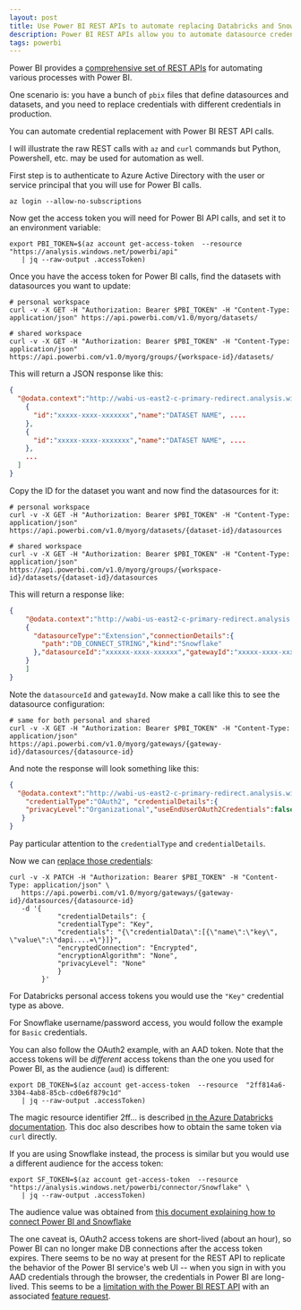 ```yaml
---
layout: post
title: Use Power BI REST APIs to automate replacing Databricks and Snowflake credentials
description: Power BI REST APIs allow you to automate datasource credential replacement on deployment
tags: powerbi
---
```


Power BI provides a [comprehensive set of REST APIs](https://docs.microsoft.com/en-us/rest/api/power-bi/) for automating various
processes with Power BI.

One scenario is: you have a bunch of `pbix` files that define datasources and datasets, and you need to replace credentials with
different credentials in production.

You can automate credential replacement with Power BI REST API calls.

I will illustrate the raw REST calls with `az` and `curl` commands but Python, Powershell, etc. may be used for automation as well.

First step is to authenticate to Azure Active Directory with the user or service principal that you will use for Power BI calls.

```shell
az login --allow-no-subscriptions
```

Now get the access token you will need for Power BI API calls, and set it to an environment variable:

```shell
export PBI_TOKEN=$(az account get-access-token  --resource  "https://analysis.windows.net/powerbi/api"
   | jq --raw-output .accessToken)
```

Once you have the access token for Power BI calls, find the datasets with datasources you want to update:

```shell
# personal workspace
curl -v -X GET -H "Authorization: Bearer $PBI_TOKEN" -H "Content-Type: application/json" https://api.powerbi.com/v1.0/myorg/datasets/

# shared workspace
curl -v -X GET -H "Authorization: Bearer $PBI_TOKEN" -H "Content-Type: application/json" https://api.powerbi.com/v1.0/myorg/groups/{workspace-id}/datasets/
```

This will return a JSON response like this:

```json
{
  "@odata.context":"http://wabi-us-east2-c-primary-redirect.analysis.windows.net/v1.0/myorg/$metadata#datasets","value":[
    {
      "id":"xxxxx-xxxx-xxxxxxx","name":"DATASET NAME", ....
    },
    {
      "id":"xxxxx-xxxx-xxxxxxx","name":"DATASET NAME", ....
    },
    ...
  ]
}
```

Copy the ID for the dataset you want and now find the datasources for it:

```shell
# personal workspace
curl -v -X GET -H "Authorization: Bearer $PBI_TOKEN" -H "Content-Type: application/json" https://api.powerbi.com/v1.0/myorg/datasets/{dataset-id}/datasources

# shared workspace
curl -v -X GET -H "Authorization: Bearer $PBI_TOKEN" -H "Content-Type: application/json" https://api.powerbi.com/v1.0/myorg/groups/{workspace-id}/datasets/{dataset-id}/datasources
```

This will return a response like:

```json
{
    "@odata.context":"http://wabi-us-east2-c-primary-redirect.analysis.windows.net/v1.0/myorg/$metadata#datasources","value":[
    {
      "datasourceType":"Extension","connectionDetails":{
        "path":"DB_CONNECT_STRING","kind":"Snowflake"
      },"datasourceId":"xxxxxx-xxxx-xxxxxx","gatewayId":"xxxxx-xxxx-xxxxxx"
    }
    ]
}
```

Note the `datasourceId` and `gatewayId`.  Now make a call like this to see the datasource configuration:

```shell
# same for both personal and shared
curl -v -X GET -H "Authorization: Bearer $PBI_TOKEN" -H "Content-Type: application/json" https://api.powerbi.com/v1.0/myorg/gateways/{gateway-id}/datasources/{datasource-id}
```

And note the response will look something like this:

```json
{
  "@odata.context":"http://wabi-us-east2-c-primary-redirect.analysis.windows.net/v1.0/myorg/$metadata#gatewayDatasources/$entity","id":"xxxxx","gatewayId":"xxxxx","datasourceType":"Extension","connectionDetails":"{\"extensionDataSourceKind\":\"Databricks\",\"extensionDataSourcePath\":\"{\\\"host\\\":\\\"adb-xxxxx.xx.azuredatabricks.net\\\",\\\"httpPath\\\":\\\"\\\\/sql\\\\/1.0\\\\/warehouses\\\\/xxxxxx\\\"}\"}",
    "credentialType":"OAuth2", "credentialDetails":{
    "privacyLevel":"Organizational","useEndUserOAuth2Credentials":false
   }
}
```

Pay particular attention to the `credentialType` and `credentialDetails`.

Now we can [replace those credentials](https://learn.microsoft.com/en-us/rest/api/power-bi/gateways/update-datasource):

```shell
curl -v -X PATCH -H "Authorization: Bearer $PBI_TOKEN" -H "Content-Type: application/json" \
   https://api.powerbi.com/v1.0/myorg/gateways/{gateway-id}/datasources/{datasource-id}
   -d '{
            "credentialDetails": {
            "credentialType": "Key",
            "credentials": "{\"credentialData\":[{\"name\":\"key\", \"value\":\"dapi....=\"}]}",
            "encryptedConnection": "Encrypted",
            "encryptionAlgorithm": "None",
            "privacyLevel": "None"
            }
        }'
```

For Databricks personal access tokens you would use the `"Key"` credential type as above.

For Snowflake username/password access, you would follow the example for `Basic` credentials.

You can also follow the OAuth2 example, with an AAD token.  Note that the access tokens will be _different_ access tokens than the 
one you used for Power BI, as the audience (`aud`) is different:

```shell
export DB_TOKEN=$(az account get-access-token  --resource  "2ff814a6-3304-4ab8-85cb-cd0e6f879c1d"
   | jq --raw-output .accessToken)
```

The magic resource identifier 2ff... is described [in the Azure Databricks documentation](https://docs.microsoft.com/en-us/azure/databricks/dev-tools/api/latest/aad/service-prin-aad-token).  This doc also describes how to obtain the same token via `curl` directly.

If you are using Snowflake instead, the process is similar but you would use a different audience for the access token:

```shell
export SF_TOKEN=$(az account get-access-token  --resource  "https://analysis.windows.net/powerbi/connector/Snowflake" \
   | jq --raw-output .accessToken)
```

The audience value was obtained from [this document explaining how to connect Power BI and Snowflake](https://docs.snowflake.com/en/user-guide/oauth-powerbi.html)

The one caveat is, OAuth2 access tokens are short-lived (about an hour), so Power BI can no longer make DB connections after the access token expires.  There seems to be no way at present for the REST API to replicate the behavior of the Power BI service's web UI -- when you sign in with you AAD credentials through the browser, the credentials in Power BI are long-lived.
 This seems to be a [limitation with the Power BI REST API](https://community.powerbi.com/t5/Developer/Updating-OAuth-data-source-credentials-via-API-bearer-token/td-p/2028001) with an associated 
 [feature request](https://ideas.powerbi.com/ideas/idea/?ideaid=9f9b52f1-4428-ec11-b76a-281878bdb01d).

